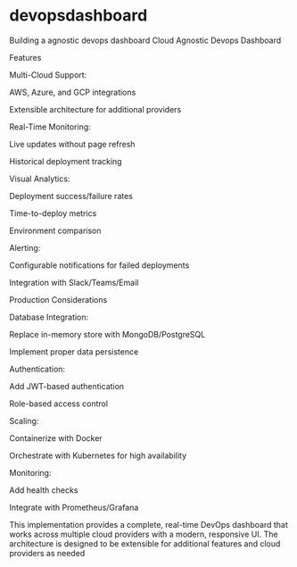 # devopsdashboard
Building a agnostic devops dashboard
Cloud Agnostic Devops Dashboard

Features

Multi-Cloud Support:

AWS, Azure, and GCP integrations

Extensible architecture for additional providers

Real-Time Monitoring:

Live updates without page refresh

Historical deployment tracking

Visual Analytics:

Deployment success/failure rates

Time-to-deploy metrics

Environment comparison

Alerting:

Configurable notifications for failed deployments

Integration with Slack/Teams/Email

Production Considerations

Database Integration:

Replace in-memory store with MongoDB/PostgreSQL

Implement proper data persistence

Authentication:

Add JWT-based authentication

Role-based access control

Scaling:

Containerize with Docker

Orchestrate with Kubernetes for high availability

Monitoring:

Add health checks

Integrate with Prometheus/Grafana

This implementation provides a complete, real-time DevOps dashboard that works across multiple cloud providers with a modern, responsive UI. The architecture is designed to be extensible for additional features and cloud providers as needed

